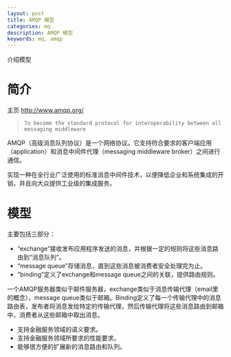 ```yaml
---
layout: post
title: AMQP 模型
categories: mq
description: AMQP 模型
keywords: mq, amqp
---
```


介绍模型

# 简介

主页 http://www.amqp.org/

> `To become the standard protocol for interoperability between all messaging middleware`

AMQP（高级消息队列协议）是一个网络协议。它支持符合要求的客户端应用（application）和消息中间件代理（messaging middleware broker）之间进行通信。

实现一种在全行业广泛使用的标准消息中间件技术，以便降低企业和系统集成的开销，并且向大众提供工业级的集成服务。

# 模型

主要包括三部分：

- “exchange”接收发布应用程序发送的消息，并根据一定的规则将这些消息路由到“消息队列”。
- “message queue”存储消息，直到这些消息被消费者安全处理完为止。
- “binding”定义了exchange和message queue之间的关联，提供路由规则。

一个AMQP服务器类似于邮件服务器，exchange类似于消息传输代理（email里的概念），message queue类似于邮箱。Binding定义了每一个传输代理中的消息路由表，发布者将消息发给特定的传输代理，然后传输代理将这些消息路由到邮箱中，消费者从这些邮箱中取出消息。

- 支持金融服务领域的语义要求。
- 支持金融服务领域所要求的性能要求。
- 能够很方便的扩展新的消息路由和队列。
